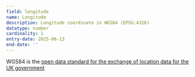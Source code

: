 ```yaml
---
field: longitude
name: Longitude
description: Longitude coordinate in WGS84 (EPSG:4326)
datatype: number
cardinality: 1
entry-date: 2025-06-13
end-date: ''
---
```


WGS84 is the [open data standard for the exchange of location data for the UK government](https://www.gov.uk/government/publications/open-standards-for-government/exchange-of-location-point) 
